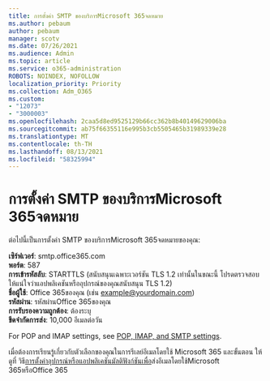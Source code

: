 ```yaml
---
title: การตั้งค่า SMTP ของบริการMicrosoft 365จดหมาย
ms.author: pebaum
author: pebaum
manager: scotv
ms.date: 07/26/2021
ms.audience: Admin
ms.topic: article
ms.service: o365-administration
ROBOTS: NOINDEX, NOFOLLOW
localization_priority: Priority
ms.collection: Adm_O365
ms.custom:
- "12073"
- "3000003"
ms.openlocfilehash: 2caa5d8ed9525129b66cc362b8b40149629006ba
ms.sourcegitcommit: ab75f66355116e995b3cb5505465b31989339e28
ms.translationtype: MT
ms.contentlocale: th-TH
ms.lasthandoff: 08/13/2021
ms.locfileid: "58325994"
---
```

# <a name="smtp-settings-for-the-microsoft-365-mail-service"></a>การตั้งค่า SMTP ของบริการMicrosoft 365จดหมาย

ต่อไปนี้เป็นการตั้งค่า SMTP ของบริการMicrosoft 365จดหมายของคุณ:

**เซิร์ฟเวอร์**: smtp.office365.com </br>
**พอร์ต**: 587 </br>
**การเข้ารหัสลับ**: STARTTLS (สนับสนุนเฉพาะเวอร์ชัน TLS 1.2 เท่านั้นในขณะนี้ โปรดตรวจสอบให้แน่ใจว่าแอปพลิเคชันหรืออุปกรณ์ของคุณสนับสนุน TLS 1.2) </br>
**ชื่อผู้ใช้**: Office 365ของคุณ (เช่น example@yourdomain.com) </br>
**รหัสผ่าน**: รหัสผ่านOffice 365ของคุณ </br>
**การรับรองความถูกต้อง**: ต้องระบุ </br>
**ขีดจํากัดการส่ง**: 10,000 อีเมลต่อวัน </br>

For POP and IMAP settings, see [POP, IMAP, and SMTP settings](https://support.microsoft.com/office/pop-imap-and-smtp-settings-8361e398-8af4-4e97-b147-6c6c4ac95353).
 
เมื่อต้องการเรียนรู้เกี่ยวกับตัวเลือกของคุณในการรีเลย์อีเมลโดยใช้ Microsoft 365 และขั้นตอน ให้ดูที่ วิธี[การตั้งค่าอุปกรณ์หรือแอปพลิเคชันมัลติฟังก์ชันเพื่อ](https://docs.microsoft.com/exchange/mail-flow-best-practices/how-to-set-up-a-multifunction-device-or-application-to-send-email-using-microsoft-365-or-office-365)ส่งอีเมลโดยใช้Microsoft 365หรือOffice 365